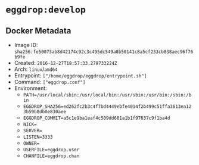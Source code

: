 # `eggdrop:develop`

## Docker Metadata

- Image ID: `sha256:fe50073ab8d42174c92c3c495dc549a0b50141c8a5cf233cb838aec96f76b9fe`
- Created: `2016-12-27T18:57:33.279733224Z`
- Arch: `linux`/`amd64`
- Entrypoint: `["/home/eggdrop/eggdrop/entrypoint.sh"]`
- Command: `["eggdrop.conf"]`
- Environment:
  - `PATH=/usr/local/sbin:/usr/local/bin:/usr/sbin:/usr/bin:/sbin:/bin`
  - `EGGDROP_SHA256=ed262fc2b3c4f7bd4449ebfe4014f2b499c51ffa3613ea123b59b8db0e830aee`
  - `EGGDROP_COMMIT=a5c1e9ba1eaf4c509dd601a1b1f97637c9f1ba4d`
  - `NICK=`
  - `SERVER=`
  - `LISTEN=3333`
  - `OWNER=`
  - `USERFILE=eggdrop.user`
  - `CHANFILE=eggdrop.chan`

